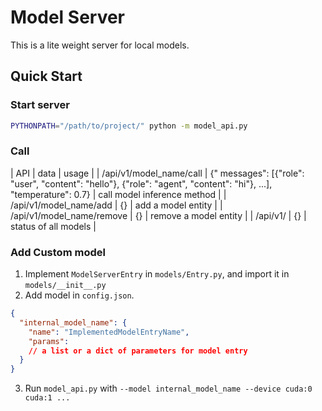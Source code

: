 # Model Server

This is a lite weight server for local models.

## Quick Start

### Start server

```bash
PYTHONPATH="/path/to/project/" python -m model_api.py
```

### Call

| API | data | usage |
| /api/v1/model_name/call | {"
messages": [{"role": "user", "content": "hello"}, {"role": "agent", "content": "hi"}, ...], "temperature": 0.7} | call
model inference method |
| /api/v1/model_name/add | {} | add a model entity |
| /api/v1/model_name/remove | {} | remove a model entity |
| /api/v1/ | {} | status of all models |


### Add Custom model

1. Implement `ModelServerEntry` in `models/Entry.py`, and import it in `models/__init__.py`
2. Add model in `config.json`.

```json
{
  "internal_model_name": {
    "name": "ImplementedModelEntryName",
    "params":
    // a list or a dict of parameters for model entry
  }
}
```

3. Run `model_api.py` with `--model internal_model_name --device cuda:0 cuda:1 ...`